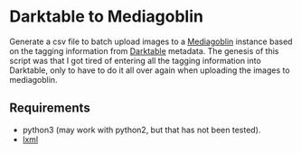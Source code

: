 # Darktable to Mediagoblin

Generate a csv file to batch upload images to a [Mediagoblin](http://mediagoblin.org) instance based on the tagging information from [Darktable](http;//darktable.org) metadata.
The genesis of this script was that I got tired of entering all the tagging information into Darktable, only to have to do it all over again when uploading the images to mediagoblin.

## Requirements

* python3 (may work with python2, but that has not been tested).
* [lxml](http://lxml.de)
